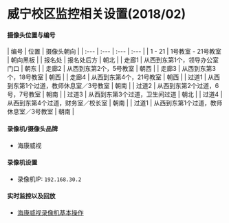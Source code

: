 # 威宁校区监控相关设置(2018/02)

#### 摄像头位置与编号

| 编号 | 位置 | 摄像头朝向 |
| :--- | :--- | :--- | :--- |
| 1 - 21 | 1号教室 - 21号教室 | 朝向黑板 |
| 报名处 | 报名处后方 | 朝北 |
| 走廊1 | 从西到东第1个，领导办公室门口 | 朝东 |
| 走廊2 | 从西到东第2个，5号教室 | 朝西 |
| 走廊3 | 从西到东第3个，18号教室 | 朝西 |
| 走廊4 | 从西到东第4个，21号教室 | 朝西 |
| 过道1 | 从西到东第1个过道，教师休息室／3号教室 | 朝南 |
| 过道2 | 从西到东第2个过道，6号，7号教室 | 朝南 |
| 过道3 | 从西到东第3个过道，卫生间过道 | 朝北 |
| 过道4 | 从西到东第4个过道，财务室／校长室 | 朝南 |
| 过道1 | 从西到东第1个过道，教师休息室／3号教室 | 朝南 |

#### 录像机/摄像头品牌
* 海康威视

#### 录像机设置
* 录像机IP: `192.168.30.2`

#### 实时监控以及回放
* [海康威视录像机基本操作](https://github.com/northbright/Notes/blob/master/hardware/hikvision-recorder-basis/hikvision-recorder-basis.md)

